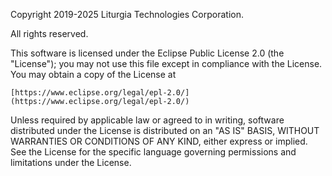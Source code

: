Copyright 2019-2025 Liturgia Technologies Corporation.

All rights reserved.

This software is licensed under the Eclipse Public License 2.0 (the "License");
you may not use this file except in compliance with the License.
You may obtain a copy of the License at

    [https://www.eclipse.org/legal/epl-2.0/](https://www.eclipse.org/legal/epl-2.0/)

Unless required by applicable law or agreed to in writing, software
distributed under the License is distributed on an "AS IS" BASIS,
WITHOUT WARRANTIES OR CONDITIONS OF ANY KIND, either express or implied.
See the License for the specific language governing permissions and
limitations under the License.
